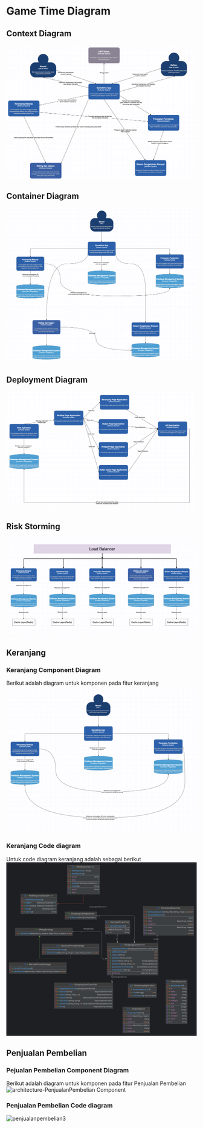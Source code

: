 # Game Time Diagram

## Context Diagram
![Context Diagram](<DeliverableGameTime/image.png>)
## Container Diagram
![Container Diagram](<DeliverableGameTime/image-1.png>)
## Deployment Diagram
![DeploymentDiagram](<DeliverableGameTime/image-2.png>)
## Risk Storming
![Risk Storming](DeliverableGameTime/image77.png)

## Keranjang

### Keranjang Component Diagram

Berikut adalah diagram untuk komponen pada fitur keranjang
![componentdiagramkeranjang](<DeliverableSurya/image.png>)

### Keranjang Code diagram
Untuk code diagram keranjang adalah sebagai berikut 
![codediagramkeranjang](<DeliverableSurya/codediagramkeranjang.png>)

## Penjualan Pembelian

### Pejualan Pembelian Component Diagram
Berikut adalah diagram untuk komponen pada fitur Penjualan Pembelian
![architecture-PenjualanPembelian Component](https://github.com/B9JagoNgadpro/Modul12Architecture/assets/121223135/af499b37-dee0-4875-a859-a455aae68b8a)

### Penjualan Pembelian Code diagram
![penjualanpembelian3](https://github.com/B9JagoNgadpro/Modul12Architecture/assets/121223135/29ce3b1f-310a-4833-be9a-c4be8ebc65ef)

